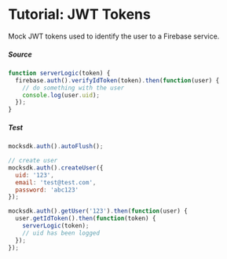 # Tutorial: JWT Tokens
Mock JWT tokens used to identify the user to a Firebase service.

##### Source
```js
function serverLogic(token) {
  firebase.auth().verifyIdToken(token).then(function(user) {
    // do something with the user
    console.log(user.uid);
  });
}
```

##### Test
```js
mocksdk.auth().autoFlush();

// create user
mocksdk.auth().createUser({
  uid: '123',
  email: 'test@test.com',
  password: 'abc123'
});

mocksdk.auth().getUser('123').then(function(user) {
  user.getIdToken().then(function(token) {
    serverLogic(token);
    // uid has been logged
  });
});
```
